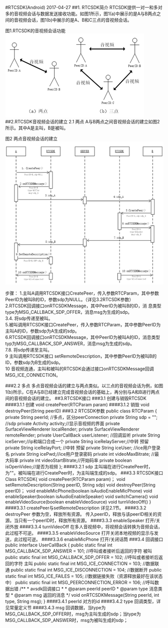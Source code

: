 #RTCSDK(Android)
2017-04-27
##1. RTCSDK简介
RTCSDK提供一对一和多对多的音视频会话与数据发送接收功能。如图1所示，图1(a)中展示的是A与B两点之间的音视频会话，图1(b)中展示的是A、B和C三点的音视频会话。

图1.RTCSDK的音视频会话功能
![](./RTCSDK/RTCSDK-conversation.png)
##2.RTCSDK音视频会话的建立
2.1 两点
A与B两点之间音视频会话的建立如图2所示。其中A是主叫，B是被叫。

图2 两点音视频会话的建立
![](./RTCSDK/RTCSDK-establish.png)

步骤：
1.主叫A调用RTCSDK接口CreatePeer，传入参数RTCParam，其中参数PeerID为被叫B的ID，参数sdp为NULL。（详见3.2RTCSDK参数）</br>
2.RTCSDK回调接口onRTCSDKMessage，其中PeerID为被叫B的ID，消	息类型type为MSG_CALLBACK_SDP_OFFER，消息msg为生成的sdp。</br>
3.4. 将sdp传递至被叫。</br>
5.被叫调用RTCSDK接口CreatePeer，传入参数RTCParam，其中参数PeerID为主叫A的ID，参数sdp为A生成的sdp。</br>
6.RTCSDK回调接口onRTCSDKMessage，其中PeerID为被叫A的ID，消息类型typ为MSG_CALLBACK_SDP_ANSWER，消息msg为生成的sdp。</br>
7.8. 将sdp传递至主叫。</br>
9 主叫调用RTCSDK接口  setRemoteDescription，其中参数PeerID为被叫B的ID，参数sdp为B生成的sdp。</br>
10	音视频连通，主叫和被叫的RTCSDK会通过接口onRTCSDKMessage回调MSG_ICE_CONNECTION。

###2.2 多点
多点音视频会话的建立与两点类似。以三点的音视频会话为例，如图1(b)所示，C在A与B已经建立完成音视频会话的基础上，再分别与A和B进行两点间的音视频会话的建立。
##3.RTCSDK接口
###3.1 创建与销毁RTCSDK
####3.1.1 创建
void createPeer(RTCParam param)
####3.1.2 销毁
void destroyPeer(String peerID)
###3.2 RTCSDK参数
	public class RTCParam {
	    private String peerId;   //多点，区分peerConnection
	    private String sdp = "";         //sdp
	    private Activity activity;//显示音视频的界面
	    private SurfaceViewRenderer localRender;
	    private SurfaceViewRenderer remoteRender;
	    private UserCallBack userListener; //回调监听
	    private String iceServer;//ip和端口合成一个
	    private String iceRelayServer;//中转 预留
	    private String iceRelayPort;  //中转 预留
	    private String iceUser; //ice用户登录名
	    private String icePwd;//ice用户登录密码
	    private int videoMaxBitrate; //最大码率
	    private int videoStartBitrate;//开始码率
	    private boolean isOpenVideo;//是否为视频
	};
####3.2.1 sdp
	主叫端在进行CreatePeer时，为""。被叫端在进行CreatePeer时，为主叫端生成的sdp。
###3.3 RTCSDK接口
	Class RTCSDK{
	 void createPeer(RTCParam param)；
	 void setRemoteDescription(String peerID, String sdp)
	 void destroyPeer(String peerID)；
	 void enableMicPhone(boolean isAudioEnableMicPhone)
	 void enableSpeaker(boolean isAudioEnableSpeaker)
	 void switchCamera()
	 void enableVideoSource(boolean enableVideoSource)
	 void turnVideoOff()
	}
####3.3.1 createPeer与setRemoteDescription
详见2.1节。
####3.3.2 destroyPeer
参数为空，释放所有资源。
传入peerID，释放与该peerID相关的资源。当只有一个peerID时，释放所有资源。
####3.3.3 enableSpeaker
打开/关闭外放
####3.3.4 turnVideoOff
在多人音视频中，将视频会话转换为音频会话，此过程不可逆。
####3.3.5 enableVideoSource
打开关闭本地视频的显示与发送，此过程可逆。
####3.3.6 enableMicPhone
打开/关闭话筒
###3.4 回调接口
	public interface UserCallBack {
	    public static final int MSG_CALLBACK_SDP_ANSWER = 101;
	   //呼叫或者接听后返回的字符  被叫
	    public static final int MSG_CALLBACK_SDP_OFFER = 102; 
	   //呼叫或者接听后返回的字符 主叫
	    public static final int MSG_ICE_CONNECTION = 103; 
	   //数据联通
	    public static final int MSG_ICE_DISCONNECTION = 104;
	   //数据断开
	    public static final int MSG_ICE_FAILES = 105; 
	    //数据链接失败（资源释放最好在该状态中）
	    public static final int MSG_PEERCONNECTION_ERROR = 106;
	   //呼叫数据出错
	    /**
	     * avsdk回调接口
	     *
	     * @param peerId peerID
	     * @param type   消息类型
	     * @param msg    返回的消息
	     */
	    void onRTCSDKMessage(String peerId, int type, String msg);
	}
####3.4.1 peerId
对方的id
####3.4.2 type
回调类型，详见常量定义节
####3.4.3 msg
回调数据，当type为MSG_CALLBACK_SDP_OFFER时，msg为主叫生成的sdp；当type为MSG_CALLBACK_SDP_ANSWER时，msg为被叫生成的sdp；
